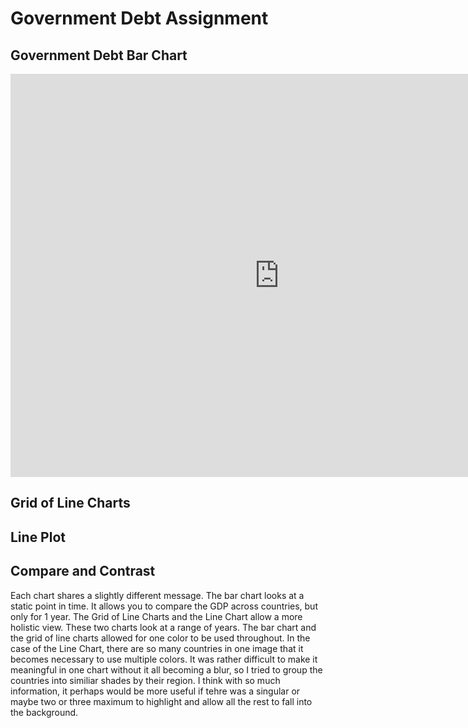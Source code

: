 # Government Debt Assignment
## Government Debt Bar Chart
<iframe src="https://data.oecd.org/chart/6gRa" width="860" height="645" style="border: 0" mozallowfullscreen="true" webkitallowfullscreen="true" allowfullscreen="true"><a href="https://data.oecd.org/chart/6gRa" target="_blank">OECD Chart: General government debt, Total, % of GDP, Annual, 2017</a></iframe>

## Grid of Line Charts

<div class="flourish-embed flourish-chart" data-src="visualisation/5299584"><script src="https://public.flourish.studio/resources/embed.js"></script></div>

## Line Plot 
<div class="flourish-embed flourish-scatter" data-src="visualisation/5299724"><script src="https://public.flourish.studio/resources/embed.js"></script></div>

## Compare and Contrast
Each chart shares a slightly different message. The bar chart looks at a static point in time. It allows you to compare the GDP across countries, but only for 1 year. The Grid of Line Charts and the Line Chart allow a more holistic view. These two charts look at a range of years.
The bar chart and the grid of line charts allowed for one color to be used throughout. In the case of the Line Chart, there are so many countries in one image that it becomes necessary to use multiple colors. It was rather difficult to make it meaningful in one chart without it all becoming a blur, so I tried to group the countries into similiar shades by their region. I think with so much information, it perhaps would be more useful if tehre was a singular or maybe two or three maximum to highlight and allow all the rest to fall into the background.
